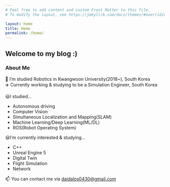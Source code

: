 ```yaml
---
# Feel free to add content and custom Front Matter to this file.
# To modify the layout, see https://jekyllrb.com/docs/themes/#overriding-theme-defaults

layout: home
title: Home
permalink: /home/
---
```

## Welcome to my blog :)

### About Me
🤖 I’m studied Robotics in Kwangwoon University(2018~), South Korea  
✈️ Currently working & studying to be a Simulation Engineer, South Korea  

😃I studied...
- Autonomous driving    
- Computer Vision  
- Simultaneous Localization and Mapping(SLAM)  
- Machine Learning/Deep Learning(ML/DL)  
- ROS(Robot Operating System)  

😃I’m currently interested & studying...  
- C++  
- Unreal Engine 5  
- Digital Twin
- Flight Simulation  
- Network  

📫 You can contact me via daidalos0430@gmail.com  